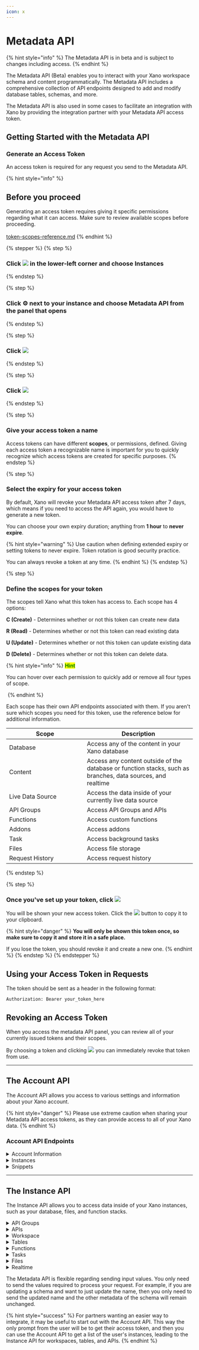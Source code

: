 ```yaml
---
icon: x
---
```


# Metadata API

{% hint style="info" %}
The Metadata API is in beta and is subject to changes including access.
{% endhint %}

The Metadata API (Beta) enables you to interact with your Xano workspace schema and content programmatically. The Metadata API includes a comprehensive collection of API endpoints designed to add and modify database tables, schemas, and more.

The Metadata API is also used in some cases to facilitate an integration with Xano by providing the integration partner with your Metadata API access token.

## Getting Started with the Metadata API

### Generate an Access Token

An access token is required for any request you send to the Metadata API.

{% hint style="info" %}
## Before you proceed

Generating an access token requires giving it specific permissions regarding what it can access. Make sure to review available scopes before proceeding.\
\
[token-scopes-reference.md](token-scopes-reference.md "mention")
{% endhint %}

{% stepper %}
{% step %}
### Click ![](<../../.gitbook/assets/CleanShot 2025-03-04 at 19.15.50.png>) in the lower-left corner and choose Instances


{% endstep %}

{% step %}
### Click :gear: next to your instance and choose Metadata API from the panel that opens
{% endstep %}

{% step %}
### Click ![](<../../.gitbook/assets/CleanShot 2025-03-04 at 19.19.08.png>)


{% endstep %}

{% step %}
### Click ![](<../../.gitbook/assets/CleanShot 2025-03-04 at 19.19.36.png>)


{% endstep %}

{% step %}
### Give your access token a name

Access tokens can have different **scopes**, or permissions, defined. Giving each access token a recognizable name is important for you to quickly recognize which access tokens are created for specific purposes.
{% endstep %}

{% step %}
### Select the expiry for your access token

By default, Xano will revoke your Metadata API access token after 7 days, which means if you need to access the API again, you would have to generate a new token.

You can choose your own expiry duration; anything from **1 hour** to **never expire**.

{% hint style="warning" %}
Use caution when defining extended expiry or setting tokens to never expire. Token rotation is good security practice.

You can always revoke a token at any time.
{% endhint %}
{% endstep %}

{% step %}
### Define the scopes for your token

The scopes tell Xano what this token has access to. Each scope has 4 options:

**C (Create)** - Determines whether or not this token can create new data

**R (Read)** - Determines whether or not this token can read existing data

**U (Update)** - Determines whether or not this token can update existing data

**D (Delete)** - Determines whether or not this token can delete data.

{% hint style="info" %}
<mark style="color:green;">**Hint**</mark>

You can hover over each permission to quickly add or remove all four types of scope.

<img src="../../.gitbook/assets/CleanShot 2025-03-04 at 19.25.43.png" alt="" data-size="original">
{% endhint %}

Each scope has their own API endpoints associated with them. If you aren't sure which scopes you need for this token, use the reference below for additional information.

<table><thead><tr><th width="194">Scope</th><th>Description</th></tr></thead><tbody><tr><td>Database</td><td>Access any of the content in your Xano database</td></tr><tr><td>Content</td><td>Access any content outside of the database or function stacks, such as branches, data sources, and realtime</td></tr><tr><td>Live Data Source</td><td>Access the data inside of your currently live data source</td></tr><tr><td>API Groups</td><td>Access API Groups and APIs</td></tr><tr><td>Functions</td><td>Access custom functions</td></tr><tr><td>Addons</td><td>Access addons</td></tr><tr><td>Task</td><td>Access background tasks</td></tr><tr><td>Files</td><td>Access file storage</td></tr><tr><td>Request History</td><td>Access request history</td></tr></tbody></table>
{% endstep %}

{% step %}
### Once you've set up your token, click ![](<../../.gitbook/assets/CleanShot 2025-03-04 at 19.32.32.png>)

You will be shown your new access token. Click the ![](<../../.gitbook/assets/CleanShot 2025-03-04 at 19.32.56.png>) button to copy it to your clipboard.

{% hint style="danger" %}
**You will only be shown this token once, so make sure to copy it and store it in a safe place.**

If you lose the token, you should revoke it and create a new one.
{% endhint %}
{% endstep %}
{% endstepper %}

## Using your Access Token in Requests

The token should be sent as a header in the following format:

```
Authorization: Bearer your_token_here
```

## Revoking an Access Token

When you access the metadata API panel, you can review all of your currently issued tokens and their scopes.

By choosing a token and clicking ![](<../../.gitbook/assets/CleanShot 2025-03-04 at 19.34.48.png>) you can immediately revoke that token from use.

***

## The Account API

The Account API allows you access to various settings and information about your Xano account.

{% hint style="danger" %}
Please use extreme caution when sharing your Metadata API access tokens, as they can provide access to all of your Xano data.
{% endhint %}

### Account API Endpoints

<details>

<summary>Account Information</summary>

{% include "../../.gitbook/includes/metadata-api-account.md" %}

</details>

<details>

<summary>Instances</summary>

{% include "../../.gitbook/includes/metadata-api-instances.md" %}

</details>

<details>

<summary>Snippets</summary>

{% include "../../.gitbook/includes/metadata-api-snippets.md" %}

</details>

***

## The Instance API

The Instance API allows you to access data inside of your Xano instances, such as your database, files, and function stacks.

<details>

<summary>API Groups</summary>

{% include "../../.gitbook/includes/metadata-api-api-groups.md" %}

</details>

<details>

<summary>APIs</summary>

{% include "../../.gitbook/includes/metadata-api-apis.md" %}

</details>

<details>

<summary>Workspace</summary>

{% include "../../.gitbook/includes/metadata-api-workspace.md" %}

</details>

<details>

<summary>Tables</summary>

{% include "../../.gitbook/includes/metadata-api-tables.md" %}

</details>

<details>

<summary>Functions</summary>

{% include "../../.gitbook/includes/metadata-api-functions.md" %}

</details>

<details>

<summary>Tasks</summary>

{% include "../../.gitbook/includes/metadata-api-tasks.md" %}

</details>

<details>

<summary>Files</summary>

{% include "../../.gitbook/includes/metadata-api-files.md" %}

</details>

<details>

<summary>Realtime</summary>

{% include "../../.gitbook/includes/metadata-api-realtime.md" %}

</details>

The Metadata API is flexible regarding sending input values. You only need to send the values required to process your request. For example, if you are updating a schema and want to just update the name, then you only need to send the updated name and the other metadata of the schema will remain unchanged.&#x20;

{% hint style="success" %}
For partners wanting an easier way to integrate, it may be useful to start out with the Account API. This way the only prompt from the user will be to get their access token, and then you can use the Account API to get a list of the user's instances, leading to the Instance API for workspaces, tables, and APIs.
{% endhint %}
